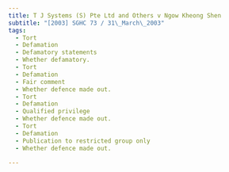 ```yaml
---
title: T J Systems (S) Pte Ltd and Others v Ngow Kheong Shen 
subtitle: "[2003] SGHC 73 / 31\_March\_2003"
tags:
  - Tort
  - Defamation
  - Defamatory statements
  - Whether defamatory.
  - Tort
  - Defamation
  - Fair comment
  - Whether defence made out.
  - Tort
  - Defamation
  - Qualified privilege
  - Whether defence made out.
  - Tort
  - Defamation
  - Publication to restricted group only
  - Whether defence made out.

---
```



